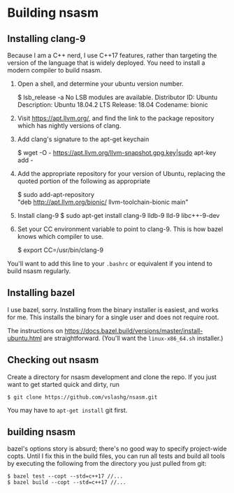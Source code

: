 # Building nsasm

## Installing clang-9

Because I am a C++ nerd, I use C++17 features, rather than targeting the
version of the language that is widely deployed.  You need to install a modern
compiler to build nsasm.


1. Open a shell, and determine your ubuntu version number.

    $ lsb_release -a
    No LSB modules are available.
    Distributor ID: Ubuntu
    Description:    Ubuntu 18.04.2 LTS
    Release:        18.04
    Codename:       bionic

2. Visit https://apt.llvm.org/, and find the link to the package repository
which has nightly versions of clang.

3. Add clang's signature to the apt-get keychain

    $ wget -O - https://apt.llvm.org/llvm-snapshot.gpg.key|sudo apt-key add -

4. Add the appropriate repository for your version of Ubuntu, replacing
the quoted portion of the following as appropriate

    $ sudo add-apt-repository \
      "deb http://apt.llvm.org/bionic/ llvm-toolchain-bionic main"

5. Install clang-9
    $ sudo apt-get install clang-9 lldb-9 lld-9 libc++-9-dev

6. Set your CC environment variable to point to clang-9.  This is how bazel
knows which compiler to use.

    $ export CC=/usr/bin/clang-9

You'll want to add this line to your `.bashrc` or equivalent if you intend to
build nsasm regularly.

## Installing bazel

I use bazel, sorry.  Installing from the binary installer is easiest, and
works for me.  This installs the binary for a single user and does not require
root.

The instructions on https://docs.bazel.build/versions/master/install-ubuntu.html are straightforward.  (You'll want the `linux-x86_64.sh` installer.)

## Checking out nsasm

Create a directory for nsasm development and clone the repo.  If you just want
to get started quick and dirty, run

    $ git clone https://github.com/vslashg/nsasm.git

You may have to `apt-get install` git first.


## building nsasm

bazel's options story is absurd; there's no good way to specify project-wide
copts.  Until I fix this in the build files, you can run all tests and build
all tools by executing the following from the directory you just pulled from
git:

    $ bazel test --copt --std=c++17 //...
    $ bazel build --copt --std=c++17 //...

